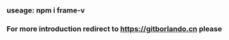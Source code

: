 ### __useage: npm i frame-v__  

### For more introduction redirect to https://gitborlando.cn please
